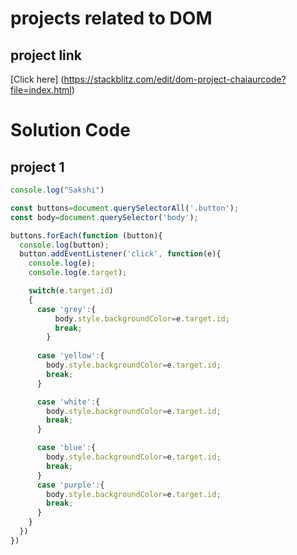 # projects related to DOM

## project link

[Click here] (https://stackblitz.com/edit/dom-project-chaiaurcode?file=index.html) 

# Solution Code

## project 1
```javascript
console.log("Sakshi")

const buttons=document.querySelectorAll('.button');
const body=document.querySelector('body');

buttons.forEach(function (button){
  console.log(button);
  button.addEventListener('click', function(e){
    console.log(e);
    console.log(e.target);

    switch(e.target.id)
    {
      case 'grey':{
          body.style.backgroundColor=e.target.id;
          break;
        }
      
      case 'yellow':{
        body.style.backgroundColor=e.target.id;
        break;
      }

      case 'white':{
        body.style.backgroundColor=e.target.id;
        break;
      }

      case 'blue':{
        body.style.backgroundColor=e.target.id;
        break;
      }
      case 'purple':{
        body.style.backgroundColor=e.target.id;
        break;
      }
    }
  })
})